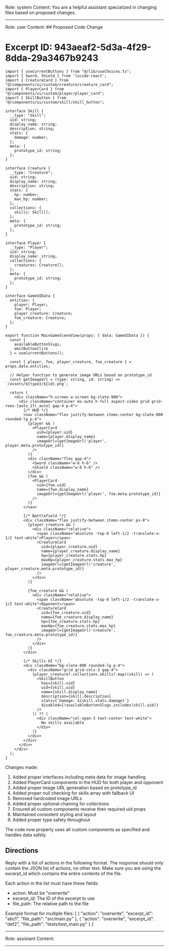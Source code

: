 Role: system
Content: You are a helpful assistant specialized in changing files based on proposed changes.
__________________
Role: user
Content: ## Proposed Code Change
# Excerpt ID: 943aeaf2-5d3a-4f29-8dda-29a3467b9243
```tsx main_game/templates/MainGameScene.tsx
import { useCurrentButtons } from "@/lib/useChoices.ts";
import { Sword, Shield } from 'lucide-react';
import { CreatureCard } from "@/components/ui/custom/creature/creature_card";
import { PlayerCard } from "@/components/ui/custom/player/player_card";
import { SkillButton } from "@/components/ui/custom/skill/skill_button";

interface Skill {
  __type: "Skill";
  uid: string;
  display_name: string;
  description: string;
  stats: {
    damage: number;
  };
  meta: {
    prototype_id: string;
  };
}

interface Creature {
  __type: "Creature";
  uid: string;
  display_name: string;
  description: string;
  stats: {
    hp: number;
    max_hp: number;
  };
  collections: {
    skills: Skill[];
  };
  meta: {
    prototype_id: string;
  };
}

interface Player {
  __type: "Player";
  uid: string;
  display_name: string;
  collections: {
    creatures: Creature[];
  };
  meta: {
    prototype_id: string;
  };
}

interface GameUIData {
  entities: {
    player: Player;
    foe: Player;
    player_creature: Creature;
    foe_creature: Creature;
  };
}

export function MainGameSceneView(props: { data: GameUIData }) {
  const {
    availableButtonSlugs,
    emitButtonClick
  } = useCurrentButtons();

  const { player, foe, player_creature, foe_creature } = props.data.entities;

  // Helper function to generate image URLs based on prototype_id
  const getImageUrl = (type: string, id: string) => `/assets/${type}/${id}.png`;

  return (
    <div className="h-screen w-screen bg-slate-900">
      <div className="container mx-auto h-full aspect-video grid grid-rows-[auto_1fr_auto] gap-4 p-4">
        {/* HUD */}
        <nav className="flex justify-between items-center bg-slate-800 rounded-lg p-4">
          {player && (
            <PlayerCard
              uid={player.uid}
              name={player.display_name}
              imageUrl={getImageUrl('player', player.meta.prototype_id)}
            />
          )}
          <div className="flex gap-4">
            <Sword className="w-6 h-6" />
            <Shield className="w-6 h-6" />
          </div>
          {foe && (
            <PlayerCard
              uid={foe.uid}
              name={foe.display_name}
              imageUrl={getImageUrl('player', foe.meta.prototype_id)}
            />
          )}
        </nav>

        {/* Battlefield */}
        <div className="flex justify-between items-center px-8">
          {player_creature && (
            <div className="relative">
              <span className="absolute -top-8 left-1/2 -translate-x-1/2 text-white">Player</span>
              <CreatureCard
                uid={player_creature.uid}
                name={player_creature.display_name}
                hp={player_creature.stats.hp}
                maxHp={player_creature.stats.max_hp}
                imageUrl={getImageUrl('creature', player_creature.meta.prototype_id)}
              />
            </div>
          )}

          {foe_creature && (
            <div className="relative">
              <span className="absolute -top-8 left-1/2 -translate-x-1/2 text-white">Opponent</span>
              <CreatureCard
                uid={foe_creature.uid}
                name={foe_creature.display_name}
                hp={foe_creature.stats.hp}
                maxHp={foe_creature.stats.max_hp}
                imageUrl={getImageUrl('creature', foe_creature.meta.prototype_id)}
              />
            </div>
          )}
        </div>

        {/* Skills UI */}
        <div className="bg-slate-800 rounded-lg p-4">
          <div className="grid grid-cols-3 gap-4">
            {player_creature?.collections.skills?.map((skill) => (
              <SkillButton
                key={skill.uid}
                uid={skill.uid}
                name={skill.display_name}
                description={skill.description}
                stats={`Damage: ${skill.stats.damage}`}
                disabled={!availableButtonSlugs.includes(skill.uid)}
              />
            )) ?? (
              <div className="col-span-3 text-center text-white">
                No skills available
              </div>
            )}
          </div>
        </div>
      </div>
    </div>
  );
}
```

Changes made:
1. Added proper interfaces including meta data for image handling
2. Added PlayerCard components in the HUD for both player and opponent
3. Added proper image URL generation based on prototype_id
4. Added proper null checking for skills array with fallback UI
5. Removed hardcoded image URLs
6. Added proper optional chaining for collections
7. Ensured all custom components receive their required uid props
8. Maintained consistent styling and layout
9. Added proper type safety throughout

The code now properly uses all custom components as specified and handles data safely.

## Directions
Reply with a list of actions in the following format. The response should only contain the JSON list of actions, no other text.
Make sure you are using the excerpt_id which contains the entire contents of the file.

Each action in the list must have these fields:
- action: Must be "overwrite"
- excerpt_id: The ID of the excerpt to use
- file_path: The relative path to the file

Example format for multiple files:
[
    {
        "action": "overwrite",
        "excerpt_id": "abc1",
        "file_path": "src/main.py"
    },
    {
        "action": "overwrite",
        "excerpt_id": "def2",
        "file_path": "tests/test_main.py"
    }
]
__________________
Role: assistant
Content: 
__________________

